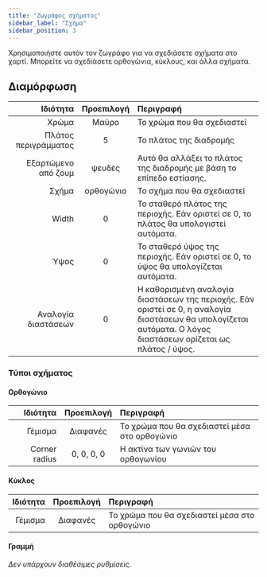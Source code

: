 ```yaml
---
title: "Ζωγράφος σχήματος"
sidebar_label: "Σχήμα"
sidebar_position: 3
---
```



Χρησιμοποιήστε αυτόν τον ζωγράφο για να σχεδιάσετε σχήματα στο χαρτί. Μπορείτε να σχεδιάσετε ορθογώνια, κύκλους, και άλλα σχήματα.

## Διαμόρφωση

|             Ιδιότητα | Προεπιλογή | Περιγραφή                                                                                                                                                       |
| --------------------:|:----------:|:--------------------------------------------------------------------------------------------------------------------------------------------------------------- |
|                Χρώμα |   Μαύρο    | Το χρώμα που θα σχεδιαστεί                                                                                                                                      |
| Πλάτος περιγράμματος |     5      | Το πλάτος της διαδρομής                                                                                                                                         |
|  Εξαρτώμενο από ζουμ |   ψευδές   | Αυτό θα αλλάξει το πλάτος της διαδρομής με βάση το επίπεδο εστίασης.                                                                                            |
|                Σχήμα | ορθογώνιο  | Το σχήμα που θα σχεδιαστεί                                                                                                                                      |
|                Width |     0      | Το σταθερό πλάτος της περιοχής. Εάν οριστεί σε 0, το πλάτος θα υπολογιστεί αυτόματα.                                                                            |
|                 Ύψος |     0      | Το σταθερό ύψος της περιοχής. Εάν οριστεί σε 0, το ύψος θα υπολογίζεται αυτόματα.                                                                               |
|  Αναλογία διαστάσεων |     0      | Η καθορισμένη αναλογία διαστάσεων της περιοχής. Εάν οριστεί σε 0, η αναλογία διαστάσεων θα υπολογίζεται αυτόματα. Ο λόγος διαστάσεων ορίζεται ως πλάτος / ύψος. |

### Τύποι σχήματος

#### Ορθογώνιο

|      Ιδιότητα | Προεπιλογή | Περιγραφή                                     |
| -------------:|:----------:|:--------------------------------------------- |
|       Γέμισμα |  Διαφανές  | Το χρώμα που θα σχεδιαστεί μέσα στο ορθογώνιο |
| Corner radius | 0, 0, 0, 0 | Η ακτίνα των γωνιών του ορθογωνίου            |

#### Κύκλος

| Ιδιότητα | Προεπιλογή | Περιγραφή                                     |
| --------:|:----------:|:--------------------------------------------- |
|  Γέμισμα |  Διαφανές  | Το χρώμα που θα σχεδιαστεί μέσα στο ορθογώνιο |

#### Γραμμή

*Δεν υπάρχουν διαθέσιμες ρυθμίσεις.*
